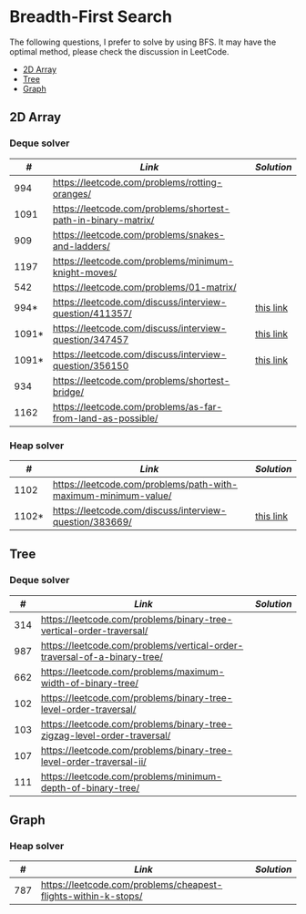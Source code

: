 # Breadth-First Search

The following questions, I prefer to solve by using BFS. It may have the optimal method, please check the discussion in LeetCode.  

* [2D Array](##2D-Array)
* [Tree](##Tree)
* [Graph](##Graph)

## 2D Array
### Deque solver

| *#* | *Link* | *Solution* |
| ---- | --------------------------------- | --------------------------------- |
| 994 | https://leetcode.com/problems/rotting-oranges/ | |
| 1091 | https://leetcode.com/problems/shortest-path-in-binary-matrix/ | |
| 909 | https://leetcode.com/problems/snakes-and-ladders/ | |
| 1197 | https://leetcode.com/problems/minimum-knight-moves/ | |
| 542 | https://leetcode.com/problems/01-matrix/ | |
| 994* | https://leetcode.com/discuss/interview-question/411357/ | [this link](../python_practice/amazon/min_hour.py) |
| 1091* | https://leetcode.com/discuss/interview-question/347457 | [this link](../python_practice/amazon/treasure_island.py) |
| 1091* | https://leetcode.com/discuss/interview-question/356150 | [this link](../python_practice/amazon/treasure_islandII.py) |
| 934 | https://leetcode.com/problems/shortest-bridge/ | | 
| 1162 | https://leetcode.com/problems/as-far-from-land-as-possible/ | |

### Heap solver

| *#* | *Link* | *Solution* |
| ---- | --------------------------------- | --------------------------------- |
| 1102 | https://leetcode.com/problems/path-with-maximum-minimum-value/ | |
| 1102* | https://leetcode.com/discuss/interview-question/383669/ | [this link](../python_practice/amazon/max_of_min_altitudes.py) | 


## Tree
### Deque solver

| *#* | *Link* | *Solution* |
| ---- | --------------------------------- | --------------------------------- |
| 314 | https://leetcode.com/problems/binary-tree-vertical-order-traversal/ | |
| 987 | https://leetcode.com/problems/vertical-order-traversal-of-a-binary-tree/ | |
| 662 | https://leetcode.com/problems/maximum-width-of-binary-tree/ | |
| 102 | https://leetcode.com/problems/binary-tree-level-order-traversal/ | |
| 103 | https://leetcode.com/problems/binary-tree-zigzag-level-order-traversal/ | |
| 107 | https://leetcode.com/problems/binary-tree-level-order-traversal-ii/ | | 
| 111 | https://leetcode.com/problems/minimum-depth-of-binary-tree/ | |

## Graph
### Heap solver

| *#* | *Link* | *Solution* |
| ---- | --------------------------------- | --------------------------------- |
| 787 | https://leetcode.com/problems/cheapest-flights-within-k-stops/ | |
